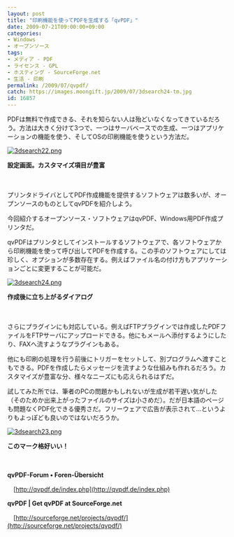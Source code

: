 ```yaml
---
layout: post
title: "印刷機能を使ってPDFを生成する「qvPDF」"
date: 2009-07-21T09:00:00+09:00
categories:
- Windows
- オープンソース
tags: 
- メディア - PDF
- ライセンス - GPL
- ホスティング - SourceForge.net
- 生活 - 印刷
permalink: /2009/07/qvpdf/
catch: https://images.moongift.jp/2009/07/3dsearch24-tm.jpg
id: 16857
---
```

PDFは無料で作成できる、それを知らない人は殆どいなくなってきているだろう。方法は大きく分けて3つで、一つはサーバベースでの生成、一つはアプリケーションの機能を使う、そしてOSの印刷機能を使うという方法だ。

  

[![3dsearch22.png](https://images.moongift.jp/2009/07/3dsearch22-tm.jpg)](https://images.moongift.jp/2009/07/3dsearch22.png)  
  
**設定画面。カスタマイズ項目が豊富**

  

　

  

プリンタドライバとしてPDF作成機能を提供するソフトウェアは数多いが、オープンソースのものとしてqvPDFを紹介しよう。

  

今回紹介するオープンソース・ソフトウェアはqvPDF、Windows用PDF作成プリンタだ。

  
<!--more-->

qvPDFはプリンタとしてインストールするソフトウェアで、各ソフトウェアから印刷機能を使って呼び出してPDFを作成する。この手のソフトウェアにしては珍しく、オプションが多数存在する。例えばファイル名の付け方もアプリケーションごとに変更することが可能だ。

  

[![3dsearch24.png](https://images.moongift.jp/2009/07/3dsearch24-tm.jpg)](https://images.moongift.jp/2009/07/3dsearch24.png)  
  
**作成後に立ち上がるダイアログ**

  

　

  

さらにプラグインにも対応している。例えばFTPプラグインでは作成したPDFファイルをFTPサーバにアップロードできる。他にもメールへ添付するようにしたり、FAXへ流すようなプラグインもある。

  

他にも印刷の処理を行う前後にトリガーをセットして、別プログラムへ渡すこともできる。PDFを作成したらメッセージを流すような仕組みも作れるだろう。カスタマイズが豊富な分、様々なニーズにも応えられるはずだ。

  

試してみた所では、筆者のPCの問題かもしれないが生成が若干遅い気がした（そのためか出来上がったファイルのサイズは小さめだ）。だが日本語のページも問題なくPDF化できる優秀さだ。フリーウェアで広告が表示されて…というよりもよっぽども良いのではないだろうか。

  

[![3dsearch23.png](https://images.moongift.jp/2009/07/3dsearch23-tm.jpg)](https://images.moongift.jp/2009/07/3dsearch23.png)  
  
**このマーク格好いい！**

  

　

  

**qvPDF-Forum • Foren-Übersicht**  
  
　[http://qvpdf.de/index.php](http://qvpdf.de/index.php)

  

**qvPDF | Get qvPDF at SourceForge.net**  
  
　[http://sourceforge.net/projects/qvpdf/](http://sourceforge.net/projects/qvpdf/)

  
